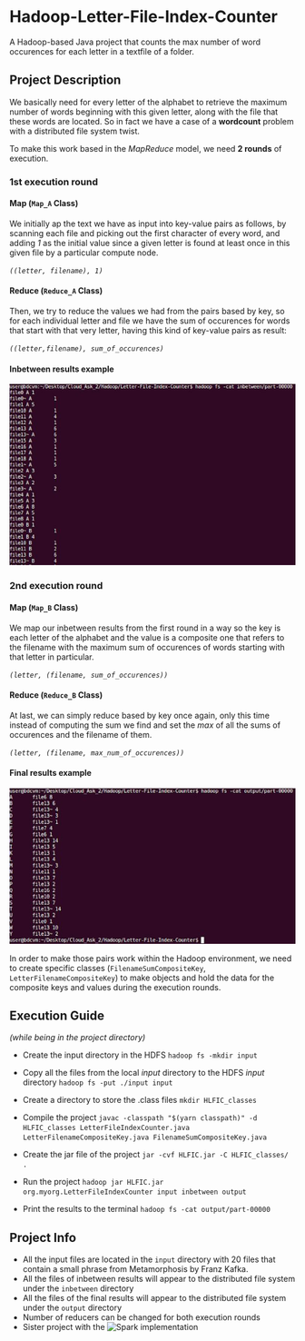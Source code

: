 # Hadoop-Letter-File-Index-Counter
A Hadoop-based Java project that counts the max number of word occurences for each letter in a textfile of a folder.

## Project Description
We basically need for every letter of the alphabet to retrieve the maximum number of words beginning with this given letter, along with the file that these words are located. So in fact we have a case of a **wordcount** problem with a distributed file system twist.

To make this work based in the _MapReduce_ model, we need **2 rounds** of execution. 

### 1st execution round
#### Map (`Map_A` Class)
We initially ap the text we have as input into key-value pairs as follows, by scanning each file and picking out the first character of every word, and adding _1_ as the initial value since a given letter is found at least once in this given file by a particular compute node.

_`((letter, filename), 1)`_

#### Reduce (`Reduce_A` Class)
Then, we try to reduce the values we had from the pairs based by key, so for each individual letter and file we have the sum of occurences for words that start with that very letter, having this kind of key-value pairs as result:

_`((letter,filename), sum_of_occurences)`_

#### Inbetween results example
![](readme_pics/inbet.png)

### 2nd execution round 
#### Map  (`Map_B` Class)
We map our inbetween results from the first round in a way so the key is each letter of the alphabet and the value is a composite one that refers to the filename with the maximum sum of occurences of words starting with that letter in particular.

_`(letter, (filename, sum_of_occurences))`_

#### Reduce (`Reduce_B` Class)
At last, we can simply reduce based by key once again, only this time instead of computing the sum we find and set the _max_ of all the sums of occurences and the filename of them.

_`(letter, (filename, max_num_of_occurences))`_

#### Final results example
![](readme_pics/out.png)

In order to make those pairs work within the Hadoop environment, we need to create specific classes (`FilenameSumCompositeKey`, `LetterFilenameCompositeKey`) to make objects and hold the data for the composite keys and values during the execution rounds.

## Execution Guide
_(while being in the project directory)_

* Create the input directory in the HDFS
`hadoop fs -mkdir input`

* Copy all the files from the local _input_ directory to the HDFS _input_ directory
`hadoop fs -put ./input input`

* Create a directory to store the .class files
`mkdir HLFIC_classes`

* Compile the project
`javac -classpath "$(yarn classpath)" -d HLFIC_classes LetterFileIndexCounter.java LetterFilenameCompositeKey.java FilenameSumCompositeKey.java`

* Create the jar file of the project
`jar -cvf HLFIC.jar -C HLFIC_classes/ .`

* Run the project 
`hadoop jar HLFIC.jar org.myorg.LetterFileIndexCounter input inbetween output`

* Print the results to the terminal
`hadoop fs -cat output/part-00000`


## Project Info
* All the input files are located in the `input` directory with 20 files that contain a small phrase from Metamorphosis by Franz Kafka.
* All the files of inbetween results will appear to the distributed file system under the `inbetween` directory
* All the files of the final results will appear to the distributed file system under the `output` directory
* Number of reducers can be changed for both execution rounds
* Sister project with the ![Spark implementation](https://github.com/Coursal/Spark-Letter-File-Index-Counter)
